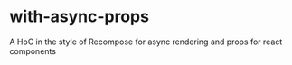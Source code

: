 # with-async-props
A HoC in the style of Recompose for async rendering and props for react components
